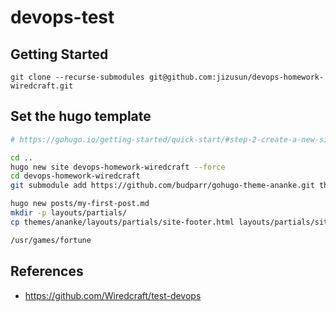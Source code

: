 # devops-test


## Getting Started 
```
git clone --recurse-submodules git@github.com:jizusun/devops-homework-wiredcraft.git
```


## Set the hugo template

```sh
# https://gohugo.io/getting-started/quick-start/#step-2-create-a-new-site

cd ..
hugo new site devops-homework-wiredcraft --force
cd devops-homework-wiredcraft
git submodule add https://github.com/budparr/gohugo-theme-ananke.git themes/ananke

hugo new posts/my-first-post.md
mkdir -p layouts/partials/
cp themes/ananke/layouts/partials/site-footer.html layouts/partials/site-footer.html

/usr/games/fortune

```

## References
- https://github.com/Wiredcraft/test-devops
